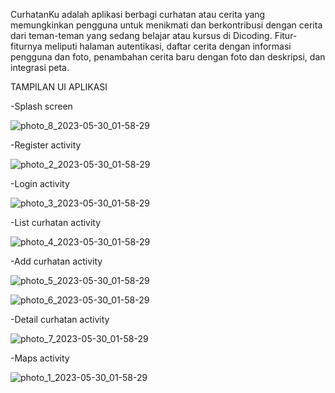 CurhatanKu adalah aplikasi berbagi curhatan atau cerita yang memungkinkan pengguna untuk menikmati dan berkontribusi dengan cerita dari teman-teman yang sedang belajar atau kursus di Dicoding. Fitur-fiturnya meliputi halaman autentikasi, daftar cerita dengan informasi pengguna dan foto, penambahan cerita baru dengan foto dan deskripsi, dan integrasi peta.

TAMPILAN UI APLIKASI

-Splash screen

![photo_8_2023-05-30_01-58-29](https://github.com/murqdan/curhatanku/assets/66340211/a2bcb167-0d76-4341-9edb-640ef962c576)





-Register activity

![photo_2_2023-05-30_01-58-29](https://github.com/murqdan/curhatanku/assets/66340211/805877a2-3428-4d8f-91de-4dbeb28ae21e)





-Login activity

![photo_3_2023-05-30_01-58-29](https://github.com/murqdan/curhatanku/assets/66340211/3ba509f6-826c-486f-b8e8-8b2723942869)





-List curhatan activity

![photo_4_2023-05-30_01-58-29](https://github.com/murqdan/curhatanku/assets/66340211/99155821-3cb7-4c3d-a121-22ac7a9bf42f)





-Add curhatan activity

![photo_5_2023-05-30_01-58-29](https://github.com/murqdan/curhatanku/assets/66340211/ebdfdf89-dc18-42ea-abd1-bd9ef7ccdd9b)





![photo_6_2023-05-30_01-58-29](https://github.com/murqdan/curhatanku/assets/66340211/3e430419-f326-41d0-a055-1380498944e8)





-Detail curhatan activity

![photo_7_2023-05-30_01-58-29](https://github.com/murqdan/curhatanku/assets/66340211/ac8658be-59c6-4cc1-9048-a0ac1ca17da8)





-Maps activity

![photo_1_2023-05-30_01-58-29](https://github.com/murqdan/curhatanku/assets/66340211/e25b2150-1193-43ef-9c09-37a0b5114c6d)

